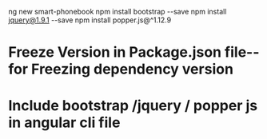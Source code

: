 ng new smart-phonebook
npm install bootstrap --save
npm install jquery@1.9.1 --save
npm install popper.js@^1.12.9

# Freeze Version in Package.json file--for Freezing dependency version
# Include bootstrap /jquery / popper js in angular cli file
